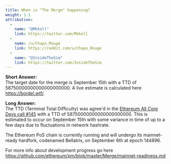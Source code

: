 ```yaml
---
title: When is "The Merge" happening?
weight: 1.1
attribution:
  -
    name: "@Mkkoll"
    link: https://twitter.com/Mkkoll
  -
    name: /u/Chapo_Rouge
    link: https://reddit.com/u/Chapo_Rouge
  -
    name: "@InsideTheSim"
    link: https://twitter.com/InsideTheSim
---
```

**Short Answer:**<br>
The target date for the merge is September 15th with a TTD of 58750000000000000000000. A live estimate is calculated here https://bordel.wtf/.

**Long Answer:**<br>
The TTD (Terminal Total Difficulty) was agree'd in the <a href="https://www.youtube.com/watch?v=jJaCaS0WbIw">Ethereum All Core Devs call #145</a> with a TTD of 58750000000000000000000. This is estimated to occur on September 15th with some variance in time of up to a few days due to fluctuations in network hashrate.

The Ethereum PoS chain is currently running and will undergo its mainnet-ready hardfork, codenamed Bellatrix, on September 6th at epoch 144896.

For more info about development progress go here https://github.com/ethereum/pm/blob/master/Merge/mainnet-readiness.md
